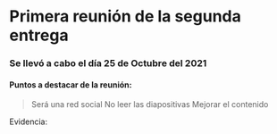 # Primera reunión de la segunda entrega 
### Se llevó a cabo el día 25 de Octubre del 2021
#### Puntos a destacar de la reunión: 

> Será una red social
> No leer las diapositivas
> Mejorar el contenido

Evidencia: 
